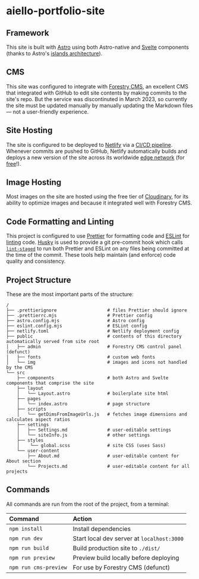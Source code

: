 # aiello-portfolio-site

## Framework

This site is built with [Astro](https://astro.build) using both Astro-native and [Svelte](https://svelte.dev/) components (thanks to Astro's [islands architecture](https://docs.astro.build/en/concepts/islands/)).

## CMS

This site was configured to integrate with [Forestry CMS](https://tina.io/forestry/), an excellent CMS that integrated with GitHub to edit site contents by making commits to the site's repo. But the service was discontinuted in March 2023, so currently the site must be updated manually by manually updating the Markdown files — not a user-friendly experience.

## Site Hosting

The site is configured to be deployed to [Netlify][netlify] via a [CI/CD pipeline][cicd]. Whenever commits are pushed to GitHub, Netlify automatically builds and deploys a new version of the site across its worldwide [edge network][edge] (for [free][free]!).

[cicd]: https://www.netlify.com/blog/guide-to-ci-cd-automation-using-webhooks/
[netlify]: https://www.netlify.com/
[edge]: https://www.netlify.com/platform/core/edge/
[free]: https://www.netlify.com/pricing/

## Image Hosting

Most images on the site are hosted using the free tier of [Cloudinary](https://cloudinary.com/), for its ability to optimize images and because it integrated well with Forestry CMS.

## Code Formatting and Linting

This project is configured to use [Prettier][prettier] for formatting code and [ESLint][eslint] for [linting][lint] code. [Husky][husky] is used to provide a git pre-commit hook which calls [`lint-staged`][lint-staged] to run both Prettier and ESLint on any files being committed at the time of the commit. These tools help maintain (and enforce) code quality and consistency.

[prettier]: https://prettier.io/
[eslint]: https://eslint.org/
[lint]: https://en.wikipedia.org/wiki/Lint_(software)
[husky]: https://typicode.github.io/husky/
[lint-staged]: https://www.npmjs.com/package/lint-staged

## Project Structure

These are the most important parts of the structure:

```
/
├── .prettierignore                   # files Prettier should ignore
├── .prettierrc.mjs                   # Prettier config
├── astro.config.mjs                  # Astro config
├── eslint.config.mjs                 # ESLint config
├── netlify.toml                      # Netlify deployment config
├── public                            # contents of this directory automatically served from site root
│   ├── admin                         # Forestry CMS control panel (defunct)
│   ├── fonts                         # custom web fonts
│   └── img                           # images and icons not handled by the CMS
└── src
    ├── components                    # both Astro and Svelte components that comprise the site
    ├── layout
    │   └── Layout.astro              # boilerplate site html
    ├── pages
    │   └── index.astro               # page structure
    ├── scripts
    │   └── getDimsFromImageUrls.js   # fetches image dimensions and calculates aspect ratios
    ├── settings
    │   ├── Settings.md               # user-editable settings
    │   └── siteInfo.js               # other settings
    ├── styles
    │    └── global.scss              # site CSS (uses Sass)
    └── user-content
        ├── About.md                  # user-editable content for About section
        └── Projects.md               # user-editable content for all projects
```

## Commands

All commands are run from the root of the project, from a terminal:

| Command               | Action                                     |
| :-------------------- | :----------------------------------------- |
| `npm install`         | Install dependencies                       |
| `npm run dev`         | Start local dev server at `localhost:3000` |
| `npm run build`       | Build production site to `./dist/`         |
| `npm run preview`     | Preview build locally before deploying     |
| `npm run cms-preview` | For use by Forestry CMS (defunct)          |
